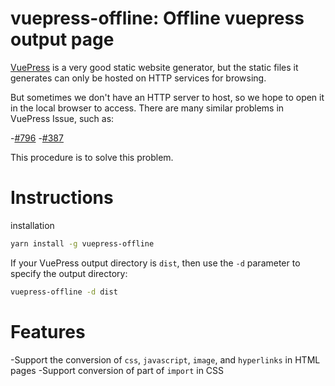 # vuepress-offline: Offline vuepress output page

[VuePress](https://vuepress.vuejs.org/) is a very good static website generator, but the static files it generates can only be hosted on HTTP services for browsing.

But sometimes we don't have an HTTP server to host, so we hope to open it in the local browser to access. There are many similar problems in VuePress Issue, such as:
 
  -[#796](https://github.com/vuejs/vuepress/issues/796)
  -[#387](https://github.com/vuejs/vuepress/issues/387)

This procedure is to solve this problem.

# Instructions

installation

````bash
yarn install -g vuepress-offline
````

If your VuePress output directory is `dist`, then use the `-d` parameter to specify the output directory:

````bash
vuepress-offline -d dist
````

# Features

  -Support the conversion of `css`, `javascript`, `image`, and `hyperlinks` in HTML pages
  -Support conversion of part of `import` in CSS

  
